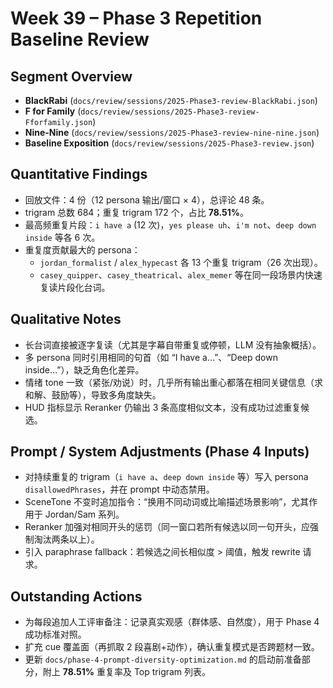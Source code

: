 # Week 39 – Phase 3 Repetition Baseline Review

## Segment Overview
- **BlackRabi** (`docs/review/sessions/2025-Phase3-review-BlackRabi.json`)
- **F for Family** (`docs/review/sessions/2025-Phase3-review-Fforfamily.json`)
- **Nine-Nine** (`docs/review/sessions/2025-Phase3-review-nine-nine.json`)
- **Baseline Exposition** (`docs/review/sessions/2025-Phase3-review.json`)

## Quantitative Findings
- 回放文件：4 份（12 persona 输出/窗口 × 4），总评论 48 条。
- trigram 总数 684；重复 trigram 172 个，占比 **78.51%**。
- 最高频重复片段：`i have a` (12 次)，`yes please uh`、`i'm not`、`deep down inside` 等各 6 次。
- 重复度贡献最大的 persona：
  - `jordan_formalist` / `alex_hypecast` 各 13 个重复 trigram（26 次出现）。
  - `casey_quipper`、`casey_theatrical`、`alex_memer` 等在同一段场景内快速复读片段化台词。

## Qualitative Notes
- 长台词直接被逐字复读（尤其是字幕自带重复或停顿，LLM 没有抽象概括）。
- 多 persona 同时引用相同的句首（如 “I have a…”、“Deep down inside…”），缺乏角色化差异。
- 情绪 tone 一致（紧张/劝说）时，几乎所有输出重心都落在相同关键信息（求和解、鼓励等），导致多角度缺失。
- HUD 指标显示 Reranker 仍输出 3 条高度相似文本，没有成功过滤重复候选。

## Prompt / System Adjustments (Phase 4 Inputs)
- 对持续重复的 trigram（`i have a`、`deep down inside` 等）写入 persona `disallowedPhrases`，并在 prompt 中动态禁用。
- SceneTone 不变时追加指令：“换用不同动词或比喻描述场景影响”，尤其作用于 Jordan/Sam 系列。
- Reranker 加强对相同开头的惩罚（同一窗口若所有候选以同一句开头，应强制淘汰两条以上）。
- 引入 paraphrase fallback：若候选之间长相似度 > 阈值，触发 rewrite 请求。

## Outstanding Actions
- 为每段追加人工评审备注：记录真实观感（群体感、自然度），用于 Phase 4 成功标准对照。
- 扩充 cue 覆盖面（再抓取 2 段喜剧+动作），确认重复模式是否跨题材一致。
- 更新 `docs/phase-4-prompt-diversity-optimization.md` 的启动前准备部分，附上 **78.51%** 重复率及 Top trigram 列表。

